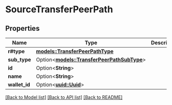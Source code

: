 # SourceTransferPeerPath

## Properties

Name | Type | Description | Notes
------------ | ------------- | ------------- | -------------
**r#type** | [**models::TransferPeerPathType**](TransferPeerPathType.md) |  | 
**sub_type** | Option<[**models::TransferPeerPathSubType**](TransferPeerPathSubType.md)> |  | [optional]
**id** | Option<**String**> |  | [optional]
**name** | Option<**String**> |  | [optional]
**wallet_id** | Option<[**uuid::Uuid**](uuid::Uuid.md)> |  | [optional]

[[Back to Model list]](../README.md#documentation-for-models) [[Back to API list]](../README.md#documentation-for-api-endpoints) [[Back to README]](../README.md)


